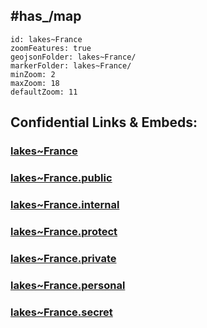 
## #has_/map 

```leaflet
id: lakes~France
zoomFeatures: true 
geojsonFolder: lakes~France/
markerFolder: lakes~France/
minZoom: 2 
maxZoom: 18
defaultZoom: 11 
```


## Confidential Links & Embeds: 

### [lakes~France](/_Standards/Earth/Continent/Europe/Europe~West/France/lakes~France.md) 

### [lakes~France.public](/_public/Earth/Continent/Europe/Europe~West/France/lakes~France.public.md) 

### [lakes~France.internal](/_internal/Earth/Continent/Europe/Europe~West/France/lakes~France.internal.md) 

### [lakes~France.protect](/_protect/Earth/Continent/Europe/Europe~West/France/lakes~France.protect.md) 

### [lakes~France.private](/_private/Earth/Continent/Europe/Europe~West/France/lakes~France.private.md) 

### [lakes~France.personal](/_personal/Earth/Continent/Europe/Europe~West/France/lakes~France.personal.md) 

### [lakes~France.secret](/_secret/Earth/Continent/Europe/Europe~West/France/lakes~France.secret.md)


